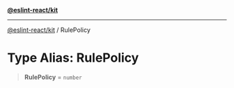 [**@eslint-react/kit**](../README.md)

***

[@eslint-react/kit](../README.md) / RulePolicy

# Type Alias: RulePolicy

> **RulePolicy** = `number`
